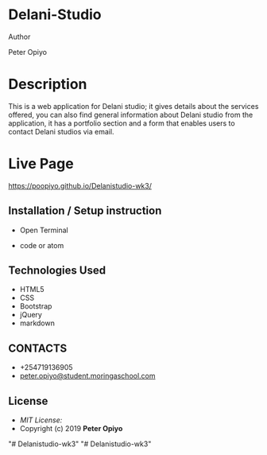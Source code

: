 # Delani-Studio

 Author

Peter Opiyo

# Description

This is a web application for Delani studio; it gives details about the services offered, you can also find general information about Delani studio from the application, it has a portfolio section and a form that enables users to contact Delani studios via email. 


# Live Page 

https://poopiyo.github.io/Delanistudio-wk3/

## Installation / Setup instruction
* Open Terminal 


* code or atom 

## Technologies Used

* HTML5
* CSS
* Bootstrap
* jQuery
* markdown

## CONTACTS
* +254719136905
* peter.opiyo@student.moringaschool.com

## License
* *MIT License:*
* Copyright (c) 2019 **Peter Opiyo**

"# Delanistudio-wk3" 
"# Delanistudio-wk3" 
